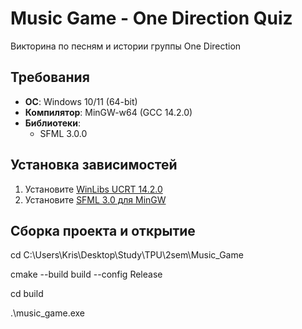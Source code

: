 # Music Game - One Direction Quiz
Викторина по песням и истории группы One Direction

## Требования
- **ОС**: Windows 10/11 (64-bit)
- **Компилятор**: MinGW-w64 (GCC 14.2.0)
- **Библиотеки**:
  - SFML 3.0.0

## Установка зависимостей
1. Установите [WinLibs UCRT 14.2.0](https://github.com/brechtsanders/winlibs_mingw/releases/download/14.2.0posix-19.1.1-12.0.0-ucrt-r2/winlibs-x86_64-posix-seh-gcc-14.2.0-mingw-w64ucrt-12.0.0-r2.7z) 
2. Установите [SFML 3.0 для MinGW](https://www.sfml-dev.org/files/SFML-3.0.0-windows-gcc-14.2.0-mingw-64-bit.zip)

## Сборка проекта и открытие
cd C:\Users\Kris\Desktop\Study\TPU\2sem\Music_Game

cmake --build build --config Release

cd build

.\music_game.exe